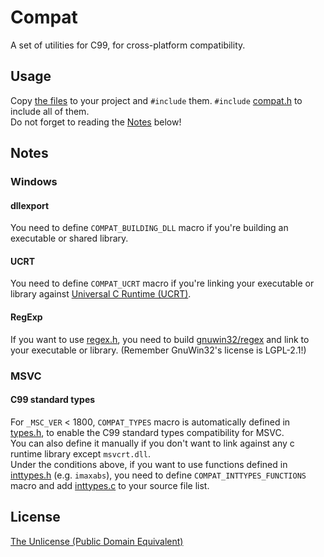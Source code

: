 # Compat
A set of utilities for C99, for cross-platform compatibility.

## Usage
Copy [the files](/compat) to your project and `#include` them. `#include` [compat.h](compat/compat.h) to include all of them.  
Do not forget to reading the [Notes](#notes) below!

## Notes
### Windows
#### dllexport
You need to define `COMPAT_BUILDING_DLL` macro if you're building an executable or shared library.
#### UCRT
You need to define `COMPAT_UCRT` macro if you're linking your executable or library against [Universal C Runtime (UCRT)](https://learn.microsoft.com/en-us/cpp/windows/universal-crt-deployment).
#### RegExp
If you want to use [regex.h](/compat/regex.h), you need to build [gnuwin32/regex](/compat/gnuwin32/regex) and link to your executable or library. (Remember GnuWin32's license is LGPL-2.1!)
### MSVC
#### C99 standard types
For `_MSC_VER` < 1800, `COMPAT_TYPES` macro is automatically defined in [types.h](/compat/types.h), to enable the C99 standard types compatibility for MSVC.  
You can also define it manually if you don't want to link against any c runtime library except `msvcrt.dll`.  
Under the conditions above, if you want to use functions defined in [inttypes.h](/compat/msvc/inttypes.h) (e.g. `imaxabs`),
you need to define `COMPAT_INTTYPES_FUNCTIONS` macro and add [inttypes.c](/compat/msvc/inttypes.c) to your source file list.

## License
[The Unlicense (Public Domain Equivalent)](/LICENSE)

